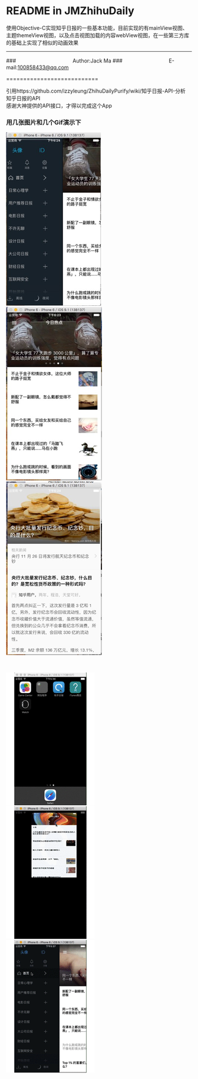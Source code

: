 README in JMZhihuDaily
===========================
使用Objective-C实现知乎日报的一些基本功能，目前实现的有mainView视图、主题themeView视图，以及点击视图加载的内容webView视图，在一些第三方库的基础上实现了相似的动画效果

****
###　　　　　　　　　　　Author:Jack Ma
###　　　　　　　　　E-mail:100858433@qq.com

===========================

引用https://github.com/izzyleung/ZhihuDailyPurify/wiki/知乎日报-API-分析 知乎日报的API <br>
感谢大神提供的API接口，才得以完成这个App
###		用几张图片和几个Gif演示下
![](https://github.com/Jack--Ma/JMZhihuDaily/blob/master/Pic1.png) <br>
![](https://github.com/Jack--Ma/JMZhihuDaily/blob/master/Pic2.png) <br>
![](https://github.com/Jack--Ma/JMZhihuDaily/blob/master/Pic3.png) <br>

<br>

![](https://github.com/Jack--Ma/JMZhihuDaily/blob/master/Demo1.gif) <br>
![](https://github.com/Jack--Ma/JMZhihuDaily/blob/master/Demo2.gif) <br>
![](https://github.com/Jack--Ma/JMZhihuDaily/blob/master/Demo3.gif) <br>
